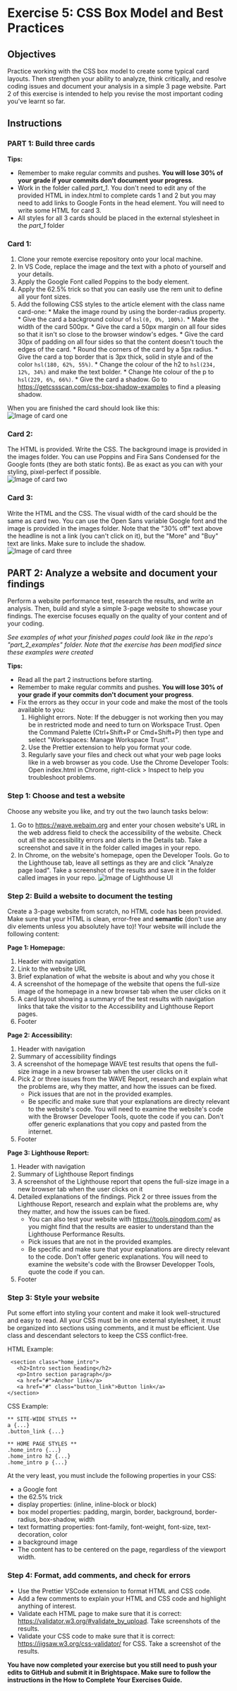 # Exercise 5: CSS Box Model and Best Practices

## Objectives
Practice working with the CSS box model to create some typical card layouts. Then strengthen your ability to analyze, think critically, and resolve coding issues and document your analysis in a simple 3 page website. Part 2 of this exercise is intended to help you revise the most important coding you've learnt so far.

## Instructions

### PART 1: Build three cards
**Tips:**
* Remember to make regular commits and pushes. **You will lose 30% of your grade if your commits don't document your progress**.
* Work in the folder called *part_1*. You don't need to edit any of the provided HTML in index.html to complete cards 1 and 2 but you may need to add links to Google Fonts in the head element. You will need to write some HTML for card 3.
* All styles for all 3 cards should be placed in the external stylesheet in the *part_1* folder
### Card 1:
   1. Clone your remote exercise repository onto your local machine.
   2. In VS Code, replace the image and the text with a photo of yourself and your details. 
   3. Apply the Google Font called Poppins to the body element. 
   4. Apply the 62.5% trick so that you can easily use the rem unit to define all your font sizes.
   5. Add the following CSS styles to the article element with the class name card-one:
     * Make the image round by using the border-radius property.
     * Give the card a background colour of `hsl(0, 0%, 100%)`.
     * Make the width of the card 500px.
     * Give the card a 50px margin on all four sides so that it isn't so close to the browser window's edges.
     * Give the card 30px of padding on all four sides so that the content doesn't touch the edges of the card.
     * Round the corners of the card by a 5px radius.
     * Give the card a top border that is 3px thick, solid in style and of the color `hsl(180, 62%, 55%)`.
     * Change the colour of the h2 to `hsl(234, 12%, 34%)` and make the text bolder.
     * Change hte colour of the p to `hsl(229, 6%, 66%)`.
     * Give the card a shadow. Go to https://getcssscan.com/css-box-shadow-examples to find a pleasing shadow.
 
 When you are finished the card should look like this: <br />
 ![Image of card one](part_1/images/card-one.png)

### Card 2:
The HTML is provided. Write the CSS. The background image is provided in the images folder. You can use Poppins and Fira Sans Condensed for the Google fonts (they are both static fonts). Be as exact as you can with your styling, pixel-perfect if possible.<br />
![Image of card two](part_1/images/card-two.png)

### Card 3:
Write the HTML and the CSS. The visual width of the card should be the same as card two. You can use the Open Sans variable Google font and the image is provided in the images folder. Note that the "30% off" text above the headline is not a link (you can't click on it), but the "More" and "Buy" text are links. Make sure to include the shadow. <br />
![Image of card three](part_1/images/card-three.png)

## PART 2: Analyze a website and document your findings
Perform a website performance test, research the results, and write an analysis. Then, build and style a simple 3-page website to showcase your findings. The exercise focuses equally on the quality of your content and of your coding.

_See examples of what your finished pages could look like in the repo's "part_2_examples" folder. Note that the exercise has been modified since these examples were created_

**Tips:** 
- Read all the part 2 instructions before starting.
- Remember to make regular commits and pushes. **You will lose 30% of your grade if your commits don't document your progress**.
- Fix the errors as they occur in your code and make the most of the tools available to you:
  1. Highlight errors. Note: If the debugger is not working then you may be in restricted mode and need to turn on Workspace Trust. Open the Command Palette (Ctrl+Shift+P or Cmd+Shift+P) then type and select "Workspaces: Manage Workspace Trust".
  2. Use the Prettier extension to help you format your code.
  3. Regularly save your files and check out what your web page looks like in a web browser as you code. Use the Chrome Developer Tools: Open index.html in Chrome, right-click > Inspect to help you troubleshoot problems.
  
### Step 1: Choose and test a website

Choose any website you like, and try out the two launch tasks below:

1. Go to https://wave.webaim.org and enter your chosen website's URL in the web address field to check the accessibility of the website. Check out all the accessibility errors and alerts in the Details tab. Take a screenshot and save it in the folder called images in your repo.
2. In Chrome, on the website's homepage, open the Developer Tools. Go to the Lighthouse tab, leave all settings as they are and click "Analyze page load". Take a screenshot of the results and save it in the folder called images in your repo.
   ![Image of Lighthouse UI](part_2/images/lighthouse.png)

### Step 2: Build a website to document the testing

Create a 3-page website from scratch, no HTML code has been provided. Make sure that your HTML is clean, error-free and **semantic** (don't use any div elements unless you absolutely have to)! Your website will include the following content:

**Page 1: Homepage:**

1. Header with navigation
2. Link to the website URL
3. Brief explanation of what the website is about and why you chose it
4. A screenshot of the homepage of the website that opens the full-size image of the homepage in a new browser tab when the user clicks on it
5. A card layout showing a summary of the test results with navigation links that take the visitor to the Accessibility and Lighthouse Report pages.
6. Footer

**Page 2: Accessibility:**

1. Header with navigation
2. Summary of accessibility findings
3. A screenshot of the homepage WAVE test results that opens the full-size image in a new browser tab when the user clicks on it
4. Pick 2 or three issues from the WAVE Report, research and explain what the problems are, why they matter, and how the issues can be fixed.
   - Pick issues that are not in the provided examples.
   - Be specific and make sure that your explanations are directy relevant to the website's code. You will need to examine the website's code with the Browser Developer Tools, quote the code if you can. Don't offer generic explanations that you copy and pasted from the internet. 
5. Footer

**Page 3: Lighthouse Report:**

1. Header with navigation
2. Summary of Lighthouse Report findings
3. A screenshot of the Lighthouse report that opens the full-size image in a new browser tab when the user clicks on it
4. Detailed explanations of the findings. Pick 2 or three issues from the Lighthouse Report, research and explain what the problems are, why they matter, and how the issues can be fixed.
   - You can also test your website with https://tools.pingdom.com/ as you might find that the results are easier to understand than the Lighthouse Performance Results.
   - Pick issues that are not in the provided examples.
   - Be specific and make sure that your explanations are directy relevant to the code. Don't offer generic explanations. You will need to examine the website's code with the Browser Developper Tools, quote the code if you can.
5. Footer

### Step 3: Style your website

Put some effort into styling your content and make it look well-structured and easy to read. All your CSS must be in one external stylesheet, it must be organized into sections using comments, and it must be efficient. Use class and descendant selectors to keep the CSS conflict-free. 

HTML Example:
~~~
 <section class="home_intro">
   <h2>Intro section heading</h2>
   <p>Intro section paragraph</p>
   <a href="#">Anchor link</a>
   <a href="#" class="button_link">Button link</a>
</section> 
~~~

CSS Example:
~~~
** SITE-WIDE STYLES **
a {...}
.button_link {...}

** HOME PAGE STYLES **
.home_intro {...}
.home_intro h2 {...}
.home_intro p {...}
~~~

At the very least, you must include the following properties in your CSS:

- a Google font
- the 62.5% trick
- display properties: (inline, inline-block or block)
- box model properties: padding, margin, border, background, border-radius, box-shadow, width
- text formatting properties: font-family, font-weight, font-size, text-decoration, color
- a background image
- The content has to be centered on the page, regardless of the viewport width.

### Step 4: Format, add comments, and check for errors

- Use the Prettier VSCode extension to format HTML and CSS code.
- Add a few comments to explain your HTML and CSS code and highlight anything of interest.
- Validate each HTML page to make sure that it is correct: https://validator.w3.org/#validate_by_upload. Take screenshots of the results.
- Validate your CSS code to make sure that it is correct: https://jigsaw.w3.org/css-validator/ for CSS. Take a screenshot of the results.

**You have now completed your exercise but you still need to push your edits to GitHub and submit it in Brightspace. Make sure to follow the instructions in the How to Complete Your Exercises Guide.**